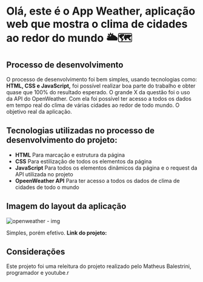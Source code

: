 # Olá, este é o App Weather, aplicação web que mostra o clima de cidades ao redor do mundo 🌥🗺

## Processo de desenvolvimento
O processo de desenvolvimento foi bem simples, usando tecnologias como: **HTML, CSS e JavaScript,** foi possível realizar boa parte do trabalho e obter quase que 100% do
resultado esperado. O grande X da questão foi o uso da API do OpenWeather. Com ela foi possível ter acesso a todos os dados em tempo real do clima de várias cidades ao redor
de todo mundo. O objetivo real da aplicação.

## Tecnologias utilizadas no processo de desenvolvimento do projeto:

- **HTML**
Para marcação e estrutura da página
- **CSS**
Para estilização de todos os elementos da página
- **JavaScript**
Para todos os elementos dinâmicos da página e o request da API utilizada no projeto
- **OpeenWeather API**
Para ter acesso a todos os dados de clima de cidades de todo o mundo 

## Imagem do layout da aplicação

![openweather - img](https://user-images.githubusercontent.com/89361241/196690568-3dec0738-b5e7-4fc9-a0bd-6bb9d7adcf22.png)

Simples, porém efetivo. **Link do projeto:** 

## Considerações
Este projeto foi uma releitura do projeto realizado pelo Matheus Balestrini, programador e youtube.r
